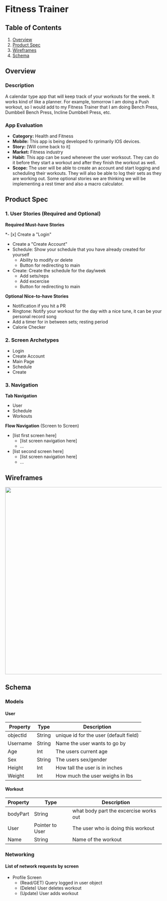 # Fitness Trainer

## Table of Contents
1. [Overview](#Overview)
1. [Product Spec](#Product-Spec)
1. [Wireframes](#Wireframes)
2. [Schema](#Schema)

## Overview
### Description
A calendar type app that will keep track of your workouts for the week. It works kind of like a planner. For example, tomorrow I am doing a Push workout, so I would add to my Fitness Trainer that I am doing Bench Press, Dumbbell Bench Press, Incline Dumbbell Press, etc. 

### App Evaluation

- **Category:** Health and Fitness
- **Mobile:** This app is being developed fo rprimarily IOS devices.
- **Story:** [Will come back to it]
- **Market:** Fitness industry
- **Habit:** This app can be sued whenever the user worksout. They can do it before they start a workout and after they finish the workout as well. 
- **Scope:** The user will be able to create an account and start logging and scheduling their workouts. They will also be able to log their sets as they are working out. Some optional stories we are thinking we will be implementing a rest timer and also a macro calculator. 

## Product Spec

### 1. User Stories (Required and Optional)

**Required Must-have Stories**

*- [x] Create a "Login"
* Create a "Create Account"
* Schedule: Show your schedule that you have already created for yourself
    * Ability to modify or delete
    * Button for redirecting to main
* Create: Create the schedule for the day/week
    * Add sets/reps
    * Add excercise
    * Button for redirecting to main
    

**Optional Nice-to-have Stories**

* Notification if you hit a PR
* Ringtone: Notify your workout for the day with a nice tune, it can be your personal record song
* Add a timer for in between sets; resting period
* Calorie Checker



### 2. Screen Archetypes

* Login
* Create Account
* Main Page
* Schedule
* Create



### 3. Navigation

**Tab Navigation**

* User
* Schedule
* Workouts

**Flow Navigation** (Screen to Screen)

* [list first screen here]
   * [list screen navigation here]
   * ...
* [list second screen here]
   * [list screen navigation here]
   * ...

## Wireframes
<img src="https://i.imgur.com/VD9J5qx.jpg" width=600>

## Schema 
### Models
#### User

   | Property      | Type     | Description                            |
   | ------------- | -------- | ---------------------------------------|
   | objectId      | String   | unique id for the user (default field) |
   | Username      | String   | Name the user wants to go by           |
   | Age           | Int      | The users current age                  |
   | Sex           | String   | The users sex/gender                   |
   | Height        | Int      | How tall the user is in inches         |
   | Weight        | Int      | How much the user weighs in lbs        |
   
#### Workout

   | Property      | Type             | Description                            |
   | ------------- | ---------------- | ---------------------------------------|
   | bodyPart      | String           | what body part the excercise works out |
   | User          | Pointer to User  | The user who is doing this workout     |
   | Name          | String           | Name of the workout                    |
   
### Networking
#### List of network requests by screen
   - Profile Screen
      - (Read/GET) Query logged in user object
      - (Delete) User deletes workout
      - (Update) User adds workout
